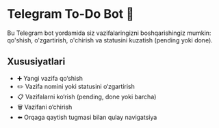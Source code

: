 # Telegram To-Do Bot 📝

Bu Telegram bot yordamida siz vazifalaringizni boshqarishingiz mumkin: qo'shish, o'zgartirish, o'chirish va statusini kuzatish (pending yoki done).  

## Xususiyatlari
- ➕ Yangi vazifa qo‘shish
- ✏️ Vazifa nomini yoki statusini o‘zgartirish
- 📋 Vazifalarni ko‘rish (pending, done yoki barcha)
- 🗑 Vazifani o‘chirish
- ⬅️ Orqaga qaytish tugmasi bilan qulay navigatsiya

